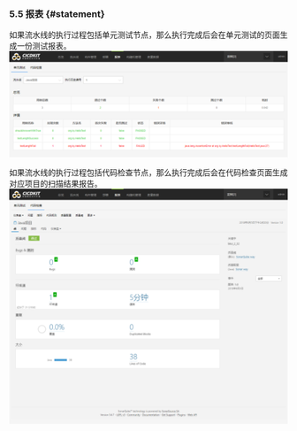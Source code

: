 ### 5.5 报表 {#statement}

如果流水线的执行过程包括单元测试节点，那么执行完成后会在单元测试的页面生成一份测试报表。
![](../assets/23.png)

如果流水线的执行过程包括代码检查节点，那么执行完成后会在代码检查页面生成对应项目的扫描结果报告。
![](../assets/24.png)
